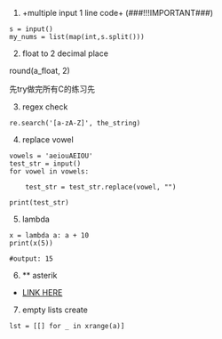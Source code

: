 1. +multiple input 1 line code+ (###!!!IMPORTANT###)
~~~
s = input()
my_nums = list(map(int,s.split()))
~~~
2. float to 2 decimal place

round(a_float, 2)

先try做完所有C的练习先

3. regex check
```
re.search('[a-zA-Z]', the_string)
```
4. replace vowel
```
vowels = 'aeiouAEIOU'
test_str = input()
for vowel in vowels:
    
    test_str = test_str.replace(vowel, "")

print(test_str)
```
5. lambda
~~~
x = lambda a: a + 10
print(x(5))

#output: 15
~~~

6. ** asterik
- [LINK HERE](https://treyhunner.com/2018/10/asterisks-in-python-what-they-are-and-how-to-use-them/#Asterisks_for_unpacking_into_function_call)

7. empty lists create

```
lst = [[] for _ in xrange(a)]
```
